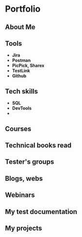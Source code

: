 # Portfolio

## About Me

## Tools

* **Jira**
* **Postman**
* **PicPick, Sharex**
* **TestLink** 
* **Github**

## Tech skills
 
* **SQL**
* **DevTools**
* 

## Courses

## Technical books read

## Tester's groups

## Blogs, webs

## Webinars

## My test documentation

## My projects